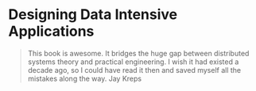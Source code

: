 # Designing Data Intensive Applications

> This book is awesome. It bridges the huge gap between distributed systems theory and practical engineering. I wish it had existed a decade ago, so I could have read it then and saved myself all the mistakes along the way.
Jay Kreps
